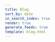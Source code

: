 ```yaml
---
title: Blog
sort_by: date
in_search_index: true
render: true
generate_feeds: true
template: blog.html
---
```

